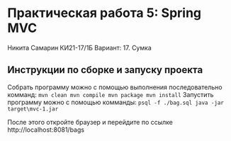 # Практическая работа 5: Spring MVC
Никита Самарин
КИ21-17/1Б
Вариант: 17. Сумка

## Инструкции по сборке и запуску проекта
Собрать программу можно с помощью выполнения последовательно комманд:
    ```
    mvn clean
    mvn compile
    mvn package
    mvn install
    ```
Запустить программу можно с помощью комманды:
    ```
    psql -f ./bag.sql
    java -jar target\mvc-1.jar
    ```

После этого откройте браузер и перейдите по ссылке http://localhost:8081/bags